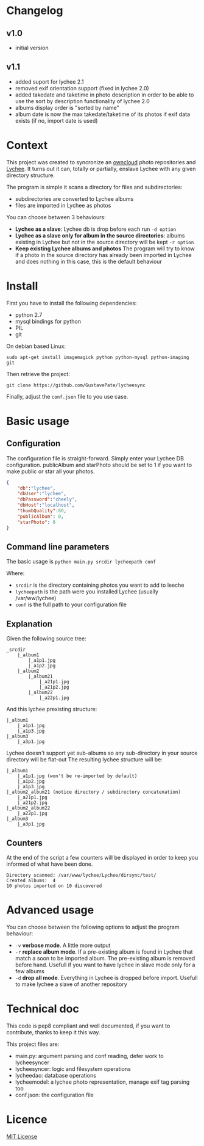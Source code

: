 # Changelog

## v1.0
- initial version

## v1.1
- added suport for lychee 2.1
- removed exif orientation support (fixed in lychee 2.0)
- added takedate and taketime in photo description in order to be able to use the sort by description functionality of lychee 2.0
- albums display order is "sorted by name"
- album date is now the max takedate/taketime of its photos if exif data exists (if no, import date is used)

# Context

This project was created to syncronize an [owncloud](http://owncloud.org/) photo repositories and [Lychee](http://lychee.electerious.com/).
It turns out it can, totally or partially, enslave Lychee with any given directory structure.

The program is simple it scans a directory for files and subdirectories:
- subdirectories are converted to Lychee albums
- files are imported in Lychee as photos

You can choose between 3 behaviours:
- **Lychee as a slave**: Lychee db is drop before each run `-d option`
- **Lychee as a slave only for album in the source directories**: albums existing in
  Lychee but not in the source directory will be kept `-r option`
- **Keep existing Lychee albums and photos** The program will try to know if a photo in the
  source directory has already been imported in Lychee and does nothing in this case, this is the default behaviour

# Install

First you have to install the following dependencies:
- python 2.7
- mysql bindings for python
- PIL
- git

On debian based Linux:

`sudo apt-get install imagemagick python python-mysql python-imaging git`


Then retrieve the project:

`git clone https://github.com/GustavePate/lycheesync`

Finally, adjust the `conf.json` file to you use case.

# Basic usage

## Configuration

The configuration file is straight-forward.
Simply enter your Lychee DB configuration.
publicAlbum and starPhoto should be set to 1 if you want to make public or star all your photos.


```json
{
    "db":"lychee",
    "dbUser":"lychee",
    "dbPassword":"cheely",
    "dbHost":"localhost",
    "thumbQuality":80,
    "publicAlbum": 0,
    "starPhoto": 0
}
```

## Command line parameters



The basic usage is `python main.py srcdir lycheepath conf`

Where:
- `srcdir` is the directory containing photos you want to add to leeche
- `lycheepath` is the path were you installed Lychee (usually /var/ww/lychee)
- `conf` is the full path to your configuration file

## Explanation


Given the following source tree:

```text
_srcdir
    |_album1
        |_a1p1.jpg
        |_a1p2.jpg
    |_album2
        |_album21
            |_a21p1.jpg
            |_a21p2.jpg
        |_album22
            |_a22p1.jpg
```

And this lychee prexisting structure:

```text
|_album1
    |_a1p1.jpg
    |_a1p3.jpg
|_album3
    |_a3p1.jpg
```

Lychee doesn't support yet sub-albums so any sub-directory in your source directory will be flat-out
The resulting lychee structure will be:


```text
|_album1
    |_a1p1.jpg (won't be re-imported by default)
    |_a1p2.jpg
    |_a1p3.jpg
|_album2_album21 (notice directory / subdirectory concatenation)
    |_a21p1.jpg
    |_a21p2.jpg
|_album2_album22
    |_a22p1.jpg
|_album3
    |_a3p1.jpg
```


## Counters

At the end of the script a few counters will be displayed in order to keep you informed of what have been done.

```text
Directory scanned: /var/www/lychee/Lychee/dirsync/test/
Created albums:  4
10 photos imported on 10 discovered
```

#  Advanced usage

You can choose between the following options to adjust the program behaviour:

- `-v` **verbose mode**. A little more output
- `-r` **replace album mode**. If a pre-existing album is found in Lychee that match a soon to
  be imported album. The pre-existing album is removed before hand. Usefull if you want to have lychee in slave mode only for a few albums
- `-d` **drop all mode**. Everything in Lychee is dropped before import. Usefull to make lychee
  a slave of another repository


# Technical doc

This code is pep8 compliant and well documented, if you want to contribute, thanks to
keep it this way.

This project files are:
* main.py: argument parsing and conf reading, defer work to lycheesyncer
* lycheesyncer: logic and filesystem operations
* lycheedao: database operations
* lycheemodel: a lychee photo representation, manage exif tag parsing too
* conf.json: the configuration file


# Licence

[MIT License](./LICENSE)
